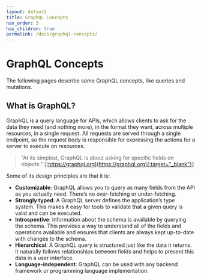 ```yaml
---
layout: default
title: GraphQL Concepts
nav_order: 3
has_children: true
permalink: /docs/graphql-concepts/
---
```


# GraphQL Concepts

The following pages describe some GraphQL concepts, like queries and mutations.

## What is GraphQL?

GraphQL is a query language for APIs, which allows clients to ask for the data they need (and nothing more), in the format they want, across multiple resources, in a single request. All requests are served through a single endpoint, so the request body is responsible for expressing the actions for a server to execute on resources.

> “At its simplest, GraphQL is about asking for specific fields on objects.” [[https://graphql.org](https://graphql.org){:target="_blank"}]

Some of its design principles are that it is:

- __Customizable__: GraphQL allows you to query as many fields from the API as you actually need. There’s no over-fetching or under-fetching.
- __Strongly typed__: A GraphQL server defines the application’s type system. This makes it easy for tools to validate that a given query is valid and can be executed. 
- __Introspective__: Information about the schema is available by querying the schema. This provides a way to understand all of the fields and operations available and ensures that clients are always kept up-to-date with changes to the schema. 
- __Hierarchical__: A GraphQL query is structured just like the data it returns. It naturally follows relationships between fields and helps to present this data in a user interface.
- __Language-independent__: GraphQL can be used with any backend framework or programming language implementation.
